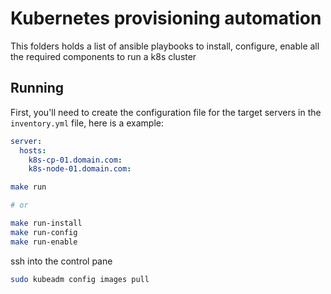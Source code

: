 # Kubernetes provisioning automation

This folders holds a list of ansible playbooks to install, configure, enable all the required components
to run a k8s cluster

## Running

First, you'll need to create the configuration file for the target servers in the `inventory.yml` file, here is a example:

```yaml
server:
  hosts:
    k8s-cp-01.domain.com:
    k8s-node-01.domain.com:
```

```bash
make run

# or

make run-install
make run-config
make run-enable
```

ssh into the control pane

```bash
sudo kubeadm config images pull
```
